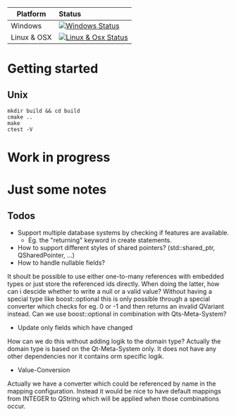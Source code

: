 Platform    | Status | 
----------- | :------------ |
Windows | [![Windows Status](https://ci.appveyor.com/api/projects/status/2u12ikvskeoi5fjy?svg=true)](https://ci.appveyor.com/project/marcobusemann/qmetaorm)
Linux & OSX | [![Linux & Osx Status](https://travis-ci.org/marcobusemann/QMetaOrm.svg?branch=master)](https://travis-ci.org/marcobusemann/QMetaOrm)

# Getting started
## Unix
```
mkdir build && cd build
cmake ..
make
ctest -V
```

# Work in progress

# Just some notes

## Todos
- Support multiple database systems by checking if features are available.
  - Eg. the "returning" keyword in create statements.
- How to support different styles of shared pointers? (std::shared_ptr, QSharedPointer, ...)
- How to handle nullable fields?

It shoult be possible to use either one-to-many references with embedded types or just store the referenced ids directly. When doing the latter, how can i descide whether to write a null or a valid value? Without having a special type like boost::optional this is only possible through a special converter which checks for eg. 0 or -1 and then returns an invalid QVariant instead. Can we use boost::optional in combination with Qts-Meta-System?

- Update only fields which have changed

How can we do this without adding logik to the domain type? Actually the domain type is based on the Qt-Meta-System only. It does not have any other dependencies nor it contains orm specific logik.

- Value-Conversion

Actually we have a converter which could be referenced by name in the mapping configuration.
Instead it would be nice to have default mappings from INTEGER to QString which will be applied when those combinations occur.
